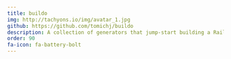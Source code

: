 ```yaml
---
title: buildo
img: http://tachyons.io/img/avatar_1.jpg
github: https://github.com/tomichj/buildo
description: A collection of generators that jump-start building a Rails application.
order: 90
fa-icon: fa-battery-bolt
---
```

